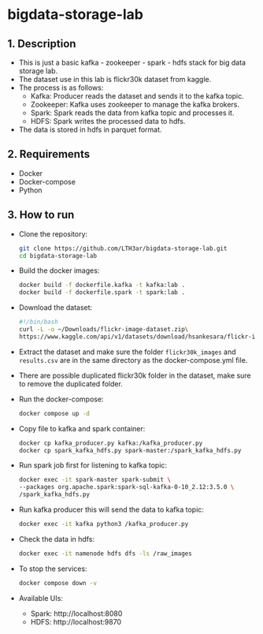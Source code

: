# bigdata-storage-lab

## 1. Description

- This is just a basic kafka - zookeeper - spark - hdfs stack for big data storage lab.
- The dataset use in this lab is flickr30k dataset from kaggle.
- The process is as follows:
  - Kafka: Producer reads the dataset and sends it to the kafka topic.
  - Zookeeper: Kafka uses zookeeper to manage the kafka brokers.
  - Spark: Spark reads the data from kafka topic and processes it.
  - HDFS: Spark writes the processed data to hdfs.
- The data is stored in hdfs in parquet format.

## 2. Requirements

- Docker
- Docker-compose
- Python

## 3. How to run

- Clone the repository:

    ```bash
    git clone https://github.com/LTH3ar/bigdata-storage-lab.git
    cd bigdata-storage-lab
    ```

- Build the docker images:

    ```bash
    docker build -f dockerfile.kafka -t kafka:lab .
    docker build -f dockerfile.spark -t spark:lab .
    ```

- Download the dataset:

    ```bash
    #!/bin/bash
    curl -L -o ~/Downloads/flickr-image-dataset.zip\
    https://www.kaggle.com/api/v1/datasets/download/hsankesara/flickr-image-dataset
    ```

- Extract the dataset and make sure the folder `flickr30k_images` and `results.csv` are in the same directory as the docker-compose.yml file.
- There are possible duplicated flickr30k folder in the dataset, make sure to remove the duplicated folder.

- Run the docker-compose:

    ```bash
    docker compose up -d
    ```

- Copy file to kafka and spark container:

    ```bash
    docker cp kafka_producer.py kafka:/kafka_producer.py
    docker cp spark_kafka_hdfs.py spark-master:/spark_kafka_hdfs.py
    ```

- Run spark job first for listening to kafka topic:

    ```bash
    docker exec -it spark-master spark-submit \
  --packages org.apache.spark:spark-sql-kafka-0-10_2.12:3.5.0 \
  /spark_kafka_hdfs.py
    ```

- Run kafka producer this will send the data to kafka topic:

    ```bash
    docker exec -it kafka python3 /kafka_producer.py
    ```

- Check the data in hdfs:

    ```bash
    docker exec -it namenode hdfs dfs -ls /raw_images
    ```

- To stop the services:

    ```bash
    docker compose down -v
    ```

- Available UIs:
  - Spark: http://localhost:8080
  - HDFS: http://localhost:9870